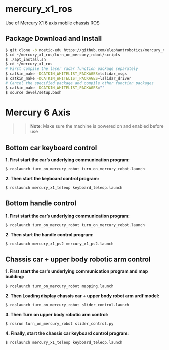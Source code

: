 # mercury_x1_ros
Use of Mercury X1 6 axis mobile chassis ROS

## Package Download and Install

```bash
$ git clone -b noetic-edu https://github.com/elephantrobotics/mercury_x1_ros.git mercury_x1_ros/src
$ cd ~/mercury_x1_ros/turn_on_mercury_robot/scripts
$ ./apt_install.sh
$ cd ~/mercury_x1_ros
# First compile the laser radar function package separately
$ catkin_make -DCATKIN_WHITELIST_PACKAGES=lslidar_msgs
$ catkin_make -DCATKIN_WHITELIST_PACKAGES=lslidar_driver
# Cancel the specified package and compile other function packages
$ catkin_make -DCATKIN_WHITELIST_PACKAGES=""
$ source devel/setup.bash
```

# Mercury 6 Axis

>> **Note**: Make sure the machine is powered on and enabled before use

## Bottom car keyboard control

**1. First start the car’s underlying communication program:**

```bash
$ roslaunch turn_on_mercury_robot turn_on_mercury_robot.launch
```

**2. Then start the keyboard control program:**

```bash
$ roslaunch mercury_x1_teleop keyboard_teleop.launch
```

## Bottom handle control

**1. First start the car’s underlying communication program:**

```bash
$ roslaunch turn_on_mercury_robot turn_on_mercury_robot.launch
```

**2. Then start the handle control program:**

```bash
$ roslaunch mercury_x1_ps2 mercury_x1_ps2.launch
```

## Chassis car + upper body robotic arm control

**1. First start the car's underlying communication program and map building:**

```bash
$ roslaunch turn_on_mercury_robot mapping.launch
```

**2. Then Loading display chassis car + upper body robot arm urdf model:**

```bash
$ roslaunch turn_on_mercury_robot slider_control.launch
```

**3. Then Turn on upper body robotic arm control:**

```bash
$ rosrun turn_on_mercury_robot slider_control.py
```

**4. Finally, start the chassis car keyboard control program:**

```bash
$ roslaunch mercury_x1_teleop keyboard_teleop.launch
```
